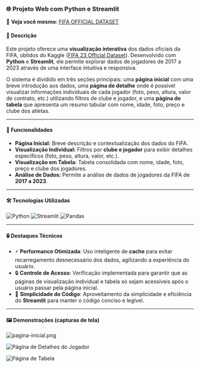 ### 🌐 Projeto Web com Python e Streamlit

🔗 **Veja você mesmo**: [FIFA OFFICIAL DATASET](https://fifa-dep.streamlit.app/)

#### 📌 Descrição

Este projeto oferece uma **visualização interativa** dos dados oficiais da FIFA, obtidos do Kaggle ([FIFA 23 Official Dataset](https://www.kaggle.com/datasets/kevwesophia/fifa23-official-datasetclean-data)). Desenvolvido com **Python** e **Streamlit**, ele permite explorar dados de jogadores de 2017 a 2023 através de uma interface intuitiva e responsiva.

O sistema é dividido em três seções principais: uma **página inicial** com uma breve introdução aos dados, uma **página de detalhe** onde é possível visualizar informações individuais de cada jogador (foto, peso, altura, valor de contrato, etc.) utilizando filtros de clube e jogador, e uma **página de tabela** que apresenta um resumo tabular com nome, idade, foto, preço e clube dos atletas.

---

#### 🚀 Funcionalidades

- **Página Inicial:** Breve descrição e contextualização dos dados do FIFA.
- **Visualização Individual:** Filtros por **clube e jogador** para exibir detalhes específicos (foto, peso, altura, valor, etc.).
- **Visualização em Tabela:** Tabela consolidada com nome, idade, foto, preço e clube dos jogadores.
- **Análise de Dados:** Permite a análise de dados de jogadores da FIFA de **2017 a 2023**.

---

#### 🛠️ Tecnologias Utilizadas

![Python](https://img.shields.io/badge/Python-3670A0?style=for-the-badge&logo=python&logoColor=ffdd54)
![Streamlit](https://img.shields.io/badge/Streamlit-FF4B4B?style=for-the-badge&logo=streamlit&logoColor=white)
![Pandas](https://img.shields.io/badge/Pandas-150458?style=for-the-badge&logo=pandas&logoColor=white)

---

#### 🔒 Destaques Técnicos

- ⚡ **Performance Otimizada**: Uso inteligente de **cache** para evitar recarregamento desnecessário dos dados, agilizando a experiência do usuário.
- 🔒 **Controle de Acesso**: Verificação implementada para garantir que as páginas de visualização individual e tabela só sejam acessíveis após o usuário passar pela página inicial.
- 📏 **Simplicidade do Código**: Aproveitamento da simplicidade e eficiência do **Streamlit** para manter o código conciso e legível.

---

#### 🖼️ Demonstrações (capturas de tela)

![pagina-inicial.png](https://i.postimg.cc/d00Dx99g/pagina-inicial.png)

![Página de Detalhes do Jogador](https://i.postimg.cc/4d9fD2H2/detalhes-jogador.png)

![Página de Tabela](https://i.postimg.cc/nrfFpKvF/tabela.png)
